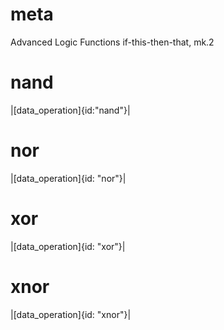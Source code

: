 # meta

Advanced Logic Functions
if-this-then-that, mk.2

# nand

|[data_operation]{id:"nand"}|

# nor

|[data_operation]{id: "nor"}|

# xor

|[data_operation]{id: "xor"}|

# xnor

|[data_operation]{id: "xnor"}|